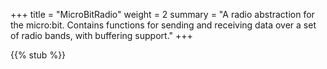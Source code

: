 +++
title = "MicroBitRadio"
weight = 2
summary = "A radio abstraction for the micro:bit. Contains functions for sending and receiving data over a set of radio bands, with buffering support."
+++

{{% stub %}}